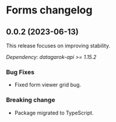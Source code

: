 # Forms changelog

## 0.0.2 (2023-06-13)

This release focuses on improving stability.

*Dependency: datagarok-api >= 1.15.2*

### Bug Fixes

* Fixed form viewer grid bug.

### Breaking change

* Package migrated to TypeScript.
